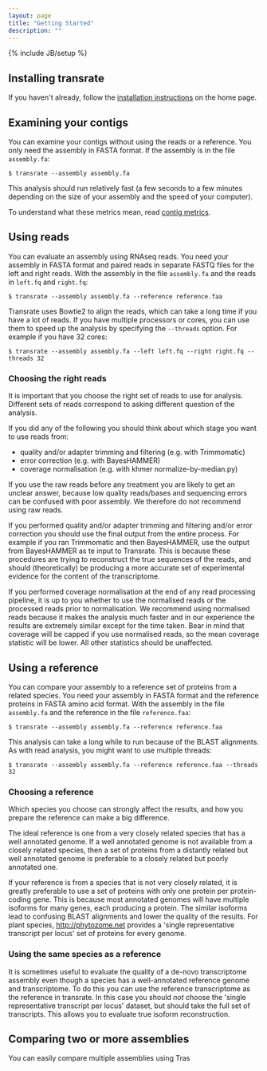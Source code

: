 ```yaml
---
layout: page
title: "Getting Started"
description: ""
---
```

{% include JB/setup %}

## Installing transrate

If you haven't already, follow the [installation instructions](http://hibberdlab.com/transrate/#installation) on the home page.

## Examining your contigs

You can examine your contigs without using the reads or a reference. You only need the assembly in FASTA format. If the assembly is in the file `assembly.fa`:

```
$ transrate --assembly assembly.fa
```

This analysis should run relatively fast (a few seconds to a few minutes depending on the size of your assembly and the speed of your computer).

To understand what these metrics mean, read [contig metrics](metrics.html#contig-metrics).

## Using reads

You can evaluate an assembly using RNAseq reads. You need your assembly in FASTA format and paired reads in separate FASTQ files for the left and right reads. With the assembly in the file `assembly.fa` and the reads in `left.fq` and `right.fq`:

```
$ transrate --assembly assembly.fa --reference reference.faa
```

Transrate uses Bowtie2 to align the reads, which can take a long time if you have a lot of reads. If you have multiple processors or cores, you can use them to speed up the analysis by specifying the `--threads` option. For example if you have 32 cores:

```
$ transrate --assembly assembly.fa --left left.fq --right right.fq --threads 32
```

### Choosing the right reads

It is important that you choose the right set of reads to use for analysis. Different sets of reads correspond to asking different question of the analysis.

If you did any of the following you should think about which stage you want to use reads from:

- quality and/or adapter trimming and filtering (e.g. with Trimmomatic)
- error correction (e.g. with BayesHAMMER)
- coverage normalisation (e.g. with khmer normalize-by-median.py)

If you use the raw reads before any treatment you are likely to get an unclear answer, because low quality reads/bases and sequencing errors can be confused with poor assembly. We therefore do not recommend using raw reads.

If you performed quality and/or adapter trimming and filtering and/or error correction you should use the final output from the entire process. For example if you ran Trimmomatic and then BayesHAMMER, use the output from BayesHAMMER as te input to Transrate. This is because these procedures are trying to reconstruct the true sequences of the reads, and should (theoretically) be producing a more accurate set of experimental evidence for the content of the transcriptome.

If you performed coverage normalisation at the end of any read processing pipeline, it is up to you whether to use the normalised reads or the processed reads prior to normalisation. We recommend using normalised reads because it makes the analysis much faster and in our experience the results are extremely similar except for the time taken. Bear in mind that coverage will be capped if you use normalised reads, so the mean coverage statistic will be lower. All other statistics should be unaffected.

## Using a reference

You can compare your assembly to a reference set of proteins from a related species. You need your assembly in FASTA format and the reference proteins in FASTA amino acid format. With the assembly in the file `assembly.fa` and the reference in the file `reference.faa`:

```
$ transrate --assembly assembly.fa --reference reference.faa
```

This analysis can take a long while to run because of the BLAST alignments. As with read analysis, you might want to use multiple threads:

```
$ transrate --assembly assembly.fa --reference reference.faa --threads 32
```

### Choosing a reference

Which species you choose can strongly affect the results, and how you prepare the reference can make a big difference.

The ideal reference is one from a very closely related species that has a well annotated genome. If a well annotated genome is not available from a closely related species, then a set of proteins from a distantly related but well annotated genome is preferable to a closely related but poorly annotated one.

If your reference is from a species that is not very closely related, it is greatly preferable to use a set of proteins with only one protein per protein-coding gene. This is because most annotated genomes will have multiple isoforms for many genes, each producing a protein. The similar isoforms lead to confusing BLAST alignments and lower the quality of the results. For plant species, http://phytozome.net provides a 'single representative transcript per locus' set of proteins for every genome.

### Using the same species as a reference

It is sometimes useful to evaluate the quality of a de-novo transcriptome assembly even though a species has a well-annotated reference genome and transcriptome. To do this you can use the reference transcriptome as the reference in transrate. In this case you should *not* choose the 'single representative transcript per locus' dataset, but should take the full set of transcripts. This allows you to evaluate true isoform reconstruction.

## Comparing two or more assemblies

You can easily compare multiple assemblies using Tras
